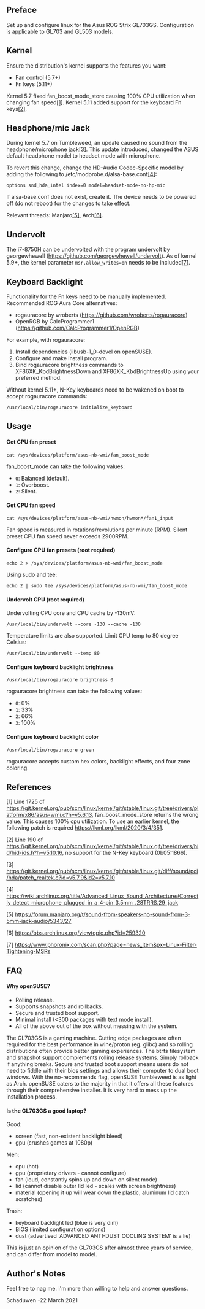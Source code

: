 Preface
-------
Set up and configure linux for the Asus ROG Strix GL703GS. Configuration is applicable to GL703 and GL503 models.

Kernel
------
Ensure the distribution's kernel supports the features you want:

* Fan control (5.7+)
* Fn keys (5.11+)

Kernel 5.7 fixed fan_boost_mode_store causing 100% CPU utilization when changing fan speed[[1]](https://github.com/schaduwen/gl703/blob/master/README.md#references). Kernel 5.11 added support for the keyboard Fn keys[[2]](https://github.com/schaduwen/gl703/blob/master/README.md#references).

Headphone/mic Jack
------------------
During kernel 5.7 on Tumbleweed, an update caused no sound from the headphone/microphone jack[[3]](https://github.com/schaduwen/gl703/blob/master/README.md#references). This update introduced, changed the ASUS default headphone model to headset mode with microphone.

To revert this change, change the HD-Audio Codec-Specific model by adding the following to /etc/modprobe.d/alsa-base.conf[[4]](https://github.com/schaduwen/gl703/blob/master/README.md#references):

`options snd_hda_intel index=0 model=headset-mode-no-hp-mic`

If alsa-base.conf does not exist, create it. The device needs to be powered off (do not reboot) for the changes to take effect.

Relevant threads: Manjaro[[5]](https://github.com/schaduwen/gl703/blob/master/README.md#references), Arch[[6]](https://github.com/schaduwen/gl703/blob/master/README.md#references).

Undervolt
---------
The i7-8750H can be undervolted with the program undervolt by georgewhewell (https://github.com/georgewhewell/undervolt).
As of kernel 5.9+, the kernel parameter `msr.allow_writes=on` needs to be included[[7]](https://github.com/schaduwen/gl703/blob/master/README.md#references).

Keyboard Backlight
------------------
Functionality for the Fn keys need to be manually implemented.
Recommended ROG Aura Core alternatives:
* rogauracore by wroberts (https://github.com/wroberts/rogauracore)
* OpenRGB by CalcProgrammer1 (https://github.com/CalcProgrammer1/OpenRGB)

For example, with rogauracore:
1. Install dependencies (libusb-1_0-devel on openSUSE).
2. Configure and make install program.
3. Bind rogauracore brightness commands to XF86XK_KbdBrightnessDown and XF86XK_KbdBrightnessUp using your preferred method.

Without kernel 5.11+, N-Key keyboards need to be wakened on boot to accept rogauracore commands:
```
/usr/local/bin/rogauracore initialize_keyboard
```

Usage
-----
#### Get CPU fan preset
```
cat /sys/devices/platform/asus-nb-wmi/fan_boost_mode
```
fan_boost_mode can take the following values:
* `0`: Balanced (default).
* `1`: Overboost.
* `2`: Silent.

#### Get CPU fan speed
```
cat /sys/devices/platform/asus-nb-wmi/hwmon/hwmon*/fan1_input
```
Fan speed is measured in rotations/revolutions per minute (RPM). Silent preset CPU fan speed never exceeds 2900RPM.

#### Configure CPU fan presets (root required)
```
echo 2 > /sys/devices/platform/asus-nb-wmi/fan_boost_mode
```
Using sudo and tee:
```
echo 2 | sudo tee /sys/devices/platform/asus-nb-wmi/fan_boost_mode
```

#### Undervolt CPU (root required)
Undervolting CPU core and CPU cache by -130mV:
```
/usr/local/bin/undervolt --core -130 --cache -130
```
Temperature limits are also supported. Limit CPU temp to 80 degree Celsius:
```
/usr/local/bin/undervolt --temp 80
```

#### Configure keyboard backlight brightness
```
/usr/local/bin/rogauracore brightness 0
```
rogauracore brightness can take the following values:
* `0`: 0%
* `1`: 33%
* `2`: 66%
* `3`: 100%

#### Configure keyboard backlight color
```
/usr/local/bin/rogauracore green
```
rogauracore accepts custom hex colors, backlight effects, and four zone coloring.

References
----------
[1] Line 1725 of https://git.kernel.org/pub/scm/linux/kernel/git/stable/linux.git/tree/drivers/platform/x86/asus-wmi.c?h=v5.6.13, fan_boost_mode_store returns the wrong value. This causes 100% cpu utilization. To use an earlier kernel, the following patch is required https://lkml.org/lkml/2020/3/4/351.

[2] Line 190 of https://git.kernel.org/pub/scm/linux/kernel/git/stable/linux.git/tree/drivers/hid/hid-ids.h?h=v5.10.16, no support for the N-Key keyboard (0b05:1866).

[3] https://git.kernel.org/pub/scm/linux/kernel/git/stable/linux.git/diff/sound/pci/hda/patch_realtek.c?id=v5.7.9&id2=v5.7.10

[4] https://wiki.archlinux.org/title/Advanced_Linux_Sound_Architecture#Correctly_detect_microphone_plugged_in_a_4-pin_3.5mm_.28TRRS.29_jack

[5] https://forum.manjaro.org/t/sound-from-speakers-no-sound-from-3-5mm-jack-audio/5343/27

[6] https://bbs.archlinux.org/viewtopic.php?id=259320

[7] https://www.phoronix.com/scan.php?page=news_item&px=Linux-Filter-Tightening-MSRs

FAQ
---
#### Why openSUSE?
* Rolling release.
* Supports snapshots and rollbacks.
* Secure and trusted boot support.
* Minimal install (<300 packages with text mode install).
* All of the above out of the box without messing with the system.

The GL703GS is a gaming machine. Cutting edge packages are often required for the best performance in wine/proton (eg. glibc) and so rolling distributions often provide better gaming experiences. The btrfs filesystem and snapshot support complements rolling release systems. Simply rollback if anything breaks. Secure and trusted boot support means users do not need to fiddle with their bios settings and allows their computer to dual boot windows. With the no-recommends flag, openSUSE Tumbleweed is as light as Arch. openSUSE caters to the majority in that it offers all these features through their comprehensive installer. It is very hard to mess up the installation process.

#### Is the GL703GS a good laptop?
Good:
* screen (fast, non-existent backlight bleed)
* gpu (crushes games at 1080p)

Meh:
* cpu (hot)
* gpu (proprietary drivers - cannot configure)
* fan (loud, constantly spins up and down on silent mode)
* lid (cannot disable outer lid led - scales with screen brightness)
* material (opening it up will wear down the plastic, aluminum lid catch scratches)

Trash:
* keyboard backlight led (blue is very dim)
* BIOS (limited configuration options)
* dust (advertised 'ADVANCED ANTI-DUST COOLING SYSTEM' is a lie)

This is just an opinion of the GL703GS after almost three years of service, and can differ from model to model.

Author's Notes
--------------
Feel free to nag me. I'm more than willing to help and answer questions.

Schaduwen -22 March 2021


